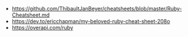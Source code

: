 - https://github.com/ThibaultJanBeyer/cheatsheets/blob/master/Ruby-Cheatsheet.md
- https://dev.to/ericchapman/my-beloved-ruby-cheat-sheet-208o
- https://overapi.com/ruby
